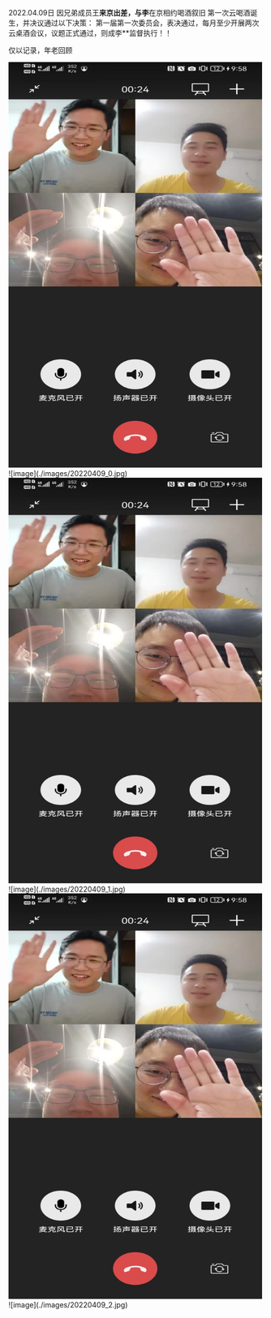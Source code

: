 2022.04.09日
因兄弟成员王**来京出差，与李**在京相约喝酒叙旧
第一次云喝酒诞生，并决议通过以下决策：
第一届第一次委员会，表决通过，每月至少开展两次云桌酒会议，议题正式通过，则成李**监督执行！！

仅以记录，年老回顾

<img width="500" height="800" src="./images/20220409_0.jpg"/>
![image](./images/20220409_0.jpg)

<img width="500" height="800" src="./images/20220409_0.jpg"/>
![image](./images/20220409_1.jpg)

<img width="500" height="800" src="./images/20220409_0.jpg"/>
![image](./images/20220409_2.jpg)
